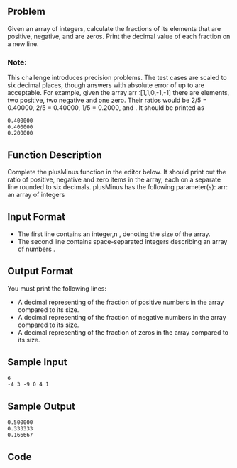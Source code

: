 ## Problem
Given an array of integers, calculate the fractions of its elements that are positive, negative, and are zeros. Print the decimal value of each fraction on a new line.

### Note: 
This challenge introduces precision problems. The test cases are scaled to six decimal places, though answers with absolute error of up to  are acceptable.
For example, given the array arr :[1,1,0,-1,-1] there are  elements, two positive, two negative and one zero. Their ratios would be 2/5 = 0.40000, 2/5 = 0.40000, 1/5 = 0.2000,  and . It should be printed as
```
0.400000
0.400000
0.200000
```
## Function Description
Complete the plusMinus function in the editor below. It should print out the ratio of positive, negative and zero items in the array, each on a separate line rounded to six decimals.
plusMinus has the following parameter(s):
arr: an array of integers

## Input Format
* The first line contains an integer,n , denoting the size of the array. 
* The second line contains  space-separated integers describing an array of numbers .
 

## Output Format
You must print the following  lines:
* A decimal representing of the fraction of positive numbers in the array compared to its size.
* A decimal representing of the fraction of negative numbers in the array compared to its size.
* A decimal representing of the fraction of zeros in the array compared to its size.

## Sample Input
```
6
-4 3 -9 0 4 1     
```
## Sample Output
```
0.500000
0.333333
0.166667
```
## Code
```
```
